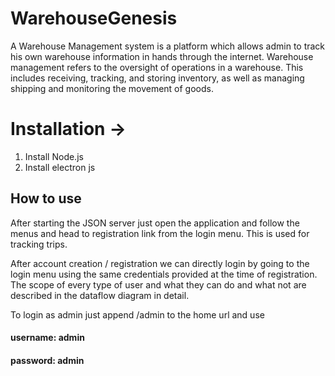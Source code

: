 # WarehouseGenesis
A Warehouse Management system is a platform which allows admin to track his own
warehouse information in hands through the internet. Warehouse management refers to the
oversight of operations in a warehouse. This includes receiving, tracking, and storing inventory,
as well as managing shipping and monitoring the movement of goods.

# Installation ->
1. Install Node.js
2. Install electron js


## How to use
After starting the JSON server just open the application and follow the menus and head
to registration link from the login menu. This is used for tracking trips.

After account creation / registration we can directly login by going to the login menu
using the same credentials provided at the time of registration. The scope of every type of user
and what they can do and what not are described in the dataflow diagram in detail.

To login as admin just append /admin to the home url and use   
#### username: admin ####
#### password: admin ####
